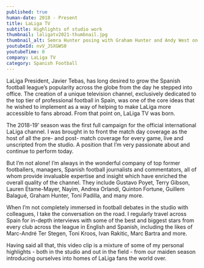 ```yaml
---
published: true
human-date: 2018 - Present
title: LaLiga TV
subtitle: Highlights of studio work
thumbnail: laligatv2021-thumbnail.jpg
thumbnail_alt: Semra Hunter posing with Graham Hunter and Andy West on a Real Madrid - Atlético de Madrid couch
youtubeId: nvV_JSXGWS0
youtubeTime: 0
company: LaLiga TV
category: Spanish Football
---
```

LaLiga President, Javier Tebas, has long desired to grow the Spanish football league’s popularity across the globe from the day he stepped into office. The creation of a unique television channel, exclusively dedicated to the top tier of professional football in Spain, was one of the core ideas that he wished to implement as a way of helping to make LaLiga more accessible to fans abroad. From that point on, LaLiga TV was born.

The 2018-19’ season was the first full campaign for the official international LaLiga channel. I was brought in to front the match day coverage as the host of all the pre- and post- match coverage for every game, live and unscripted from the studio. A position that I’m very passionate about and continue to perform today.

But I’m not alone! I’m always in the wonderful company of top former footballers, managers, Spanish football journalists and commentators, all of whom provide invaluable expertise and insight which have enriched the overall quality of the channel. They include Gustavo Poyet, Terry Gibson, Lauren Etame-Mayer, Nayim, Andrea Orlandi, Quinton Fortune, Guillem Balagué, Graham Hunter, Toni Padilla, and many more.

When I’m not completely immersed in football debates in the studio with colleagues, I take the conversation on the road. I regularly travel across Spain for in-depth interviews with some of the best and biggest stars from every club across the league in English and Spanish, including the likes of Marc-André Ter Stegen, Toni Kroos, Ivan Rakitic, Marc Bartra and more.

Having said all that, this video clip is a mixture of some of my personal highlights - both in the studio and out in the field - from our maiden season introducing ourselves into homes of LaLiga fans the world over.
